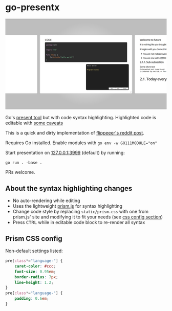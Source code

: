 # go-presentx

![presentx screenshot](./_assets/screen1.png)

Go's [present tool](https://github.com/golang/tools/tree/master/cmd/present) but with code syntax highlighting. Highlighted code is editable with [some caveats](#about-the-syntax-highlighting-changes)

This is a quick and dirty implementation of [flippeeer's reddit post](https://www.reddit.com/r/golang/comments/jpugtg/today_i_presented_go_to_my_team_the_screen/).

Requires Go installed. Enable modules with `go env -w GO111MODULE="on"`

Start presentation on [127.0.0.1:3999](http://127.0.0.1:3999/) (default) by running:

```console
go run . -base .
```

PRs welcome.

## About the syntax highlighting changes
* No auto-rendering while editing
* Uses the lightweight [prism.js](https://prismjs.com/) for syntax highlighting
* Change code style by replacing `static/prism.css` with one from prism.js' site and modifying it to fit your needs (see [css config section](#prism-css-config))
* Press <kbd>CTRL</kbd> while in editable code block to re-render all syntax

## Prism CSS config 

Non-default settings listed:

```css
pre[class*="language-"] {
    caret-color: #ccc;
    font-size: 0.95em;
    border-radius: 7px;
    line-height: 1.2;
}
pre[class*="language-"] {
    padding: 0.6em;
}
```